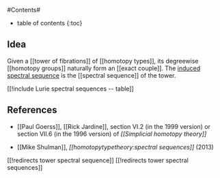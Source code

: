 
#Contents#
* table of contents
{:toc}

## Idea

Given a [[tower of fibrations]] of [[homotopy types]], its degreewise [[homotopy groups]] naturally form an [[exact couple]]. The [induced spectral sequence](exact+couple#SpectralSequencesFromExactCouples) is the [[spectral sequence]] of the tower.


[[!include Lurie spectral sequences -- table]]


## References

* [[Paul Goerss]], [[Rick Jardine]], section VI.2 (in the 1999 version) or section VII.6 (in the 1996 version) of _[[Simplicial homotopy theory]]_

* [[Mike Shulman]], _[[homotopytypetheory:spectral sequences]]_ (2013)

[[!redirects tower spectral sequence]]
[[!redirects tower spectral sequences]]


